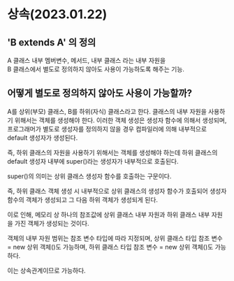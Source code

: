 # 상속(2023.01.22)
## 'B extends A' 의 정의  
A 클래스 내부 멤버변수, 메서드, 내부 클래스 라는 내부 자원을  
B 클래스에서 별도로 정의하지 않아도 사용이 가능하도록 해주는 기능.

## 어떻게 별도로 정의하지 않아도 사용이 가능할까?
A를 상위(부모) 클래스, B를 하위(자식) 클래스라고 한다.
클래스의 내부 자원을 사용하기 위해서는 객체를 생성해야 한다.
이러한 객체 생성은 생성자 함수에 의해서 생성되며, 프로그래머가 별도로 생성자를 정의하지 않을 경우 컴파일러에 의해 내부적으로 default 생성자가 생성된다.

즉, 하위 클래스의 자원을 사용하기 위해서는 객체를 생성해야 하는데 하위 클래스의 default 생성자 내부에 super()라는 생성자가 내부적으로 호출된다.

super()의 의미는 상위 클래스 생성자 함수를 호출하는 구문이다.

즉, 하위 클래스 객체 생성 시 내부적으로 상위 클래스의 생성자 함수가 호출되어 생성자 함수의 객체가 생성되고 그 다음 하위 객체가 생성되게 된다.

이로 인해, 메모리 상 하나의 참조값에 상위 클래스 내부 자원과 하위 클래스 내부 자원을 가진 객체가 생성되는 것이다.

객체의 내부 자원 범위는 참조 변수 타입에 따라 지정되며, 
상위 클래스 타입 참조 변수 = new 상위 객체()도 가능하며,
하위 클래스 타입 참조 변수 = new 상위 객체()도 가능하다.

이는 상속관계이므로 가능하다.
